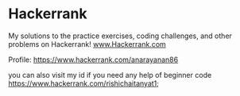 # Hackerrank

My solutions to the practice exercises, coding challenges, and other problems on Hackerrank!
www.Hackerrank.com

Profile: https://www.hackerrank.com/anarayanan86


you can also visit my id if you need any help of beginner code https://www.hackerrank.com/rishichaitanyat1;
